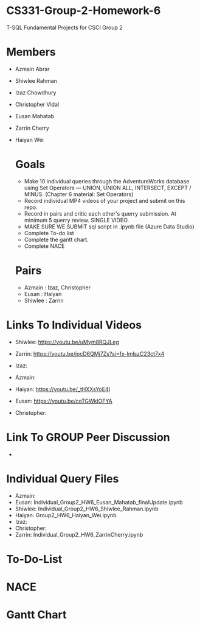 # CS331-Group-2-Homework-6

T-SQL Fundamental Projects for CSCI Group 2

# Members
- Azmain Abrar
- Shiwlee Rahman
- Izaz Chowdhury
- Christopher Vidal
- Eusan Mahatab
- Zarrin Cherry
- Haiyan Wei

  # Goals
  - Make 10 individual queries through the AdventureWorks database using Set Operators — UNION, UNION ALL, INTERSECT, EXCEPT / MINUS. (Chapter 6 material: Set Operators)
  - Record individual MP4 videos of your project and submit on this repo.
  - Record in pairs and critic each other's querry submission. At minimum 5 querry review. SINGLE VIDEO.
  - MAKE SURE WE SUBMIT sql script in .ipynb file (Azure Data Studio)
  - Complete To-do list
  - Complete the gantt chart.
  - Complete NACE 

  # Pairs
  - Azmain : Izaz, Christopher
  - Eusan : Haiyan
  - Shiwlee : Zarrin 

 # Links To Individual Videos
 - Shiwlee: https://youtu.be/uMym8RQJLeg
   
 - Zarrin: https://youtu.be/jocD6QMj7Zs?si=fx-lmlszC23ct7x4
   
 - Izaz:
   
 - Azmain: 
   
 - Haiyan: https://youtu.be/_tHXXsYoE4I
 - Eusan:  https://youtu.be/coTGWklOFYA
   
 - Christopher: 

 # Link To GROUP Peer Discussion
-

# Individual Query Files
- Azmain: 
- Eusan: Individual_Group2_HW6_Eusan_Mahatab_finalUpdate.ipynb
- Shiwlee: Individual_Group2_HW6_Shiwlee_Rahman.ipynb
- Haiyan: Group2_HW6_Haiyan_Wei.ipynb
- Izaz: 
- Christopher:
- Zarrin: Individual_Group2_HW6_ZarrinCherry.ipynb

# To-Do-List





# NACE




# Gantt Chart 
